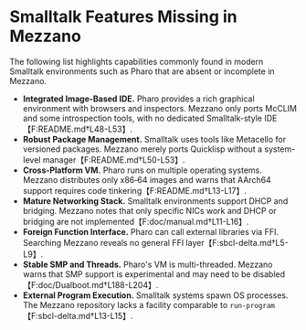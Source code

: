 # Smalltalk Features Missing in Mezzano

The following list highlights capabilities commonly found in modern Smalltalk environments such as Pharo that are absent or incomplete in Mezzano.

- **Integrated Image-Based IDE.**  Pharo provides a rich graphical environment with browsers and inspectors.  Mezzano only ports McCLIM and some introspection tools, with no dedicated Smalltalk-style IDE【F:README.md†L48-L53】.
- **Robust Package Management.**  Smalltalk uses tools like Metacello for versioned packages.  Mezzano merely ports Quicklisp without a system-level manager【F:README.md†L50-L53】.
- **Cross‑Platform VM.**  Pharo runs on multiple operating systems.  Mezzano distributes only x86‑64 images and warns that AArch64 support requires code tinkering【F:README.md†L13-L17】.
- **Mature Networking Stack.**  Smalltalk environments support DHCP and bridging.  Mezzano notes that only specific NICs work and DHCP or bridging are not implemented【F:doc/manual.md†L11-L16】.
- **Foreign Function Interface.**  Pharo can call external libraries via FFI.  Searching Mezzano reveals no general FFI layer【F:sbcl-delta.md†L5-L9】.
- **Stable SMP and Threads.**  Pharo's VM is multi-threaded.  Mezzano warns that SMP support is experimental and may need to be disabled【F:doc/Dualboot.md†L188-L204】.
- **External Program Execution.**  Smalltalk systems spawn OS processes.  The Mezzano repository lacks a facility comparable to `run-program`【F:sbcl-delta.md†L13-L15】.

